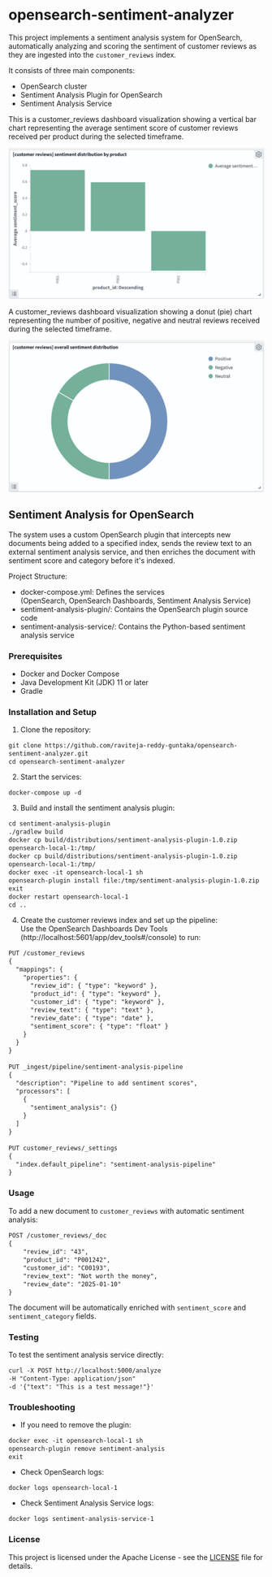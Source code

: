 # opensearch-sentiment-analyzer

This project implements a sentiment analysis system for OpenSearch, automatically analyzing and scoring the sentiment of customer reviews as they are ingested into the `customer_reviews` index. 

It consists of three main components:
- OpenSearch cluster
- Sentiment Analysis Plugin for OpenSearch
- Sentiment Analysis Service

This is a customer_reviews dashboard visualization showing a vertical bar chart representing the average sentiment score of customer reviews received per product during the selected timeframe.

![alt text](dashboard_bar_chart.png)

A customer_reviews dashboard visualization showing a donut (pie) chart representing the number of positive, negative and neutral reviews received during the selected timeframe.

![alt text](dashboard_donut_chart.png)

## Sentiment Analysis for OpenSearch

The system uses a custom OpenSearch plugin that intercepts new documents being added to a specified index, sends the review text to an external sentiment analysis service, and then enriches the document with sentiment score and category before it's indexed.

Project Structure:
- docker-compose.yml: Defines the services \
(OpenSearch, OpenSearch Dashboards, Sentiment Analysis Service)
- sentiment-analysis-plugin/: Contains the OpenSearch plugin source code
- sentiment-analysis-service/: Contains the Python-based sentiment analysis service

### Prerequisites

- Docker and Docker Compose
- Java Development Kit (JDK) 11 or later
- Gradle

### Installation and Setup

1. Clone the repository:
```
git clone https://github.com/raviteja-reddy-guntaka/opensearch-sentiment-analyzer.git
cd opensearch-sentiment-analyzer
```
2. Start the services:
```
docker-compose up -d
```
3. Build and install the sentiment analysis plugin:
```
cd sentiment-analysis-plugin
./gradlew build
docker cp build/distributions/sentiment-analysis-plugin-1.0.zip opensearch-local-1:/tmp/
docker cp build/distributions/sentiment-analysis-plugin-1.0.zip opensearch-local-1:/tmp/
docker exec -it opensearch-local-1 sh
opensearch-plugin install file:/tmp/sentiment-analysis-plugin-1.0.zip
exit
docker restart opensearch-local-1
cd ..
```
4. Create the customer reviews index and set up the pipeline:\
Use the OpenSearch Dashboards Dev Tools (http://localhost:5601/app/dev_tools#/console) to run:
```
PUT /customer_reviews
{
  "mappings": {
    "properties": {
      "review_id": { "type": "keyword" },
      "product_id": { "type": "keyword" },
      "customer_id": { "type": "keyword" },
      "review_text": { "type": "text" },
      "review_date": { "type": "date" },
      "sentiment_score": { "type": "float" }
    }
  }
}

PUT _ingest/pipeline/sentiment-analysis-pipeline
{
  "description": "Pipeline to add sentiment scores",
  "processors": [
    {
      "sentiment_analysis": {}
    }
  ]
}

PUT customer_reviews/_settings
{
  "index.default_pipeline": "sentiment-analysis-pipeline"
}
```
### Usage

To add a new document to `customer_reviews` with automatic sentiment analysis:
```
POST /customer_reviews/_doc
{
    "review_id": "43",
    "product_id": "P001242",
    "customer_id": "C00193",
    "review_text": "Not worth the money",
    "review_date": "2025-01-10"
}
```

The document will be automatically enriched with `sentiment_score` and `sentiment_category` fields.

### Testing

To test the sentiment analysis service directly:
```
curl -X POST http://localhost:5000/analyze
-H "Content-Type: application/json"
-d '{"text": "This is a test message!"}'
```

### Troubleshooting

- If you need to remove the plugin:
```
docker exec -it opensearch-local-1 sh
opensearch-plugin remove sentiment-analysis
exit
```
- Check OpenSearch logs:
```
docker logs opensearch-local-1
```
- Check Sentiment Analysis Service logs:
```
docker logs sentiment-analysis-service-1
```

### License

This project is licensed under the Apache License - see the [LICENSE](LICENSE) file for details.